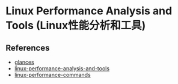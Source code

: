 # Linux Performance Analysis and Tools (Linux性能分析和工具)


## References

+ [glances](https://github.com/nicolargo/glances)
+ [linux-performance-analysis-and-tools](http://mingxinglai.com/cn/2013/06/linux-performance-analysis-and-tools)
+ [linux-performance-commands](https://geekflare.com/linux-performance-commands)
